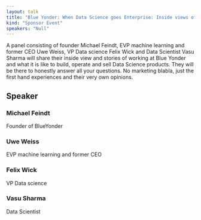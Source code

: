 ```yaml
---
layout: talk
title: "Blue Yonder: When Data Science goes Enterprise: Inside views of Blue Yonder"
kind: "Sponsor Event"
speakers: "Null"
---
```


A panel consisting of founder Michael Feindt, EVP machine learning and former CEO Uwe Weiss, VP Data science Felix Wick and Data Scientist Vasu Sharma will share their inside view and stories of working at Blue Yonder and what it is like to build, operate and sell Data Science products. They will be there to honestly answer all your questions. No marketing blabla, just the first hand experiences and their very own opinions.

## Speaker

### Michael Feindt
Founder of BlueYonder

### Uwe Weiss
EVP machine learning and former CEO

### Felix Wick
VP Data science

### Vasu Sharma
Data Scientist

